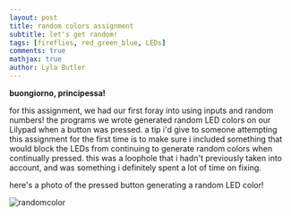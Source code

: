 ```yaml
---
layout: post
title: random colors assignment
subtitle: let's get random!
tags: [fireflies, red_green_blue, LEDs]
comments: true
mathjax: true
author: Lyla Butler
---
```


**buongiorno, principessa!**

for this assignment, we had our first foray into using inputs and random numbers! the programs we wrote generated random LED colors on our Lilypad when a button was pressed.
a tip i'd give to someone attempting this assignment for the first time is to make sure i included something that would block the LEDs from continuing to generate random colors when continually pressed. this was a loophole that i hadn't previously taken into account, and was something i definitely spent a lot of time on fixing.

here's a photo of the pressed button generating a random LED color!

![randomcolor](https://lylafbutler.github.io/assets/img/randomcolor.png)
